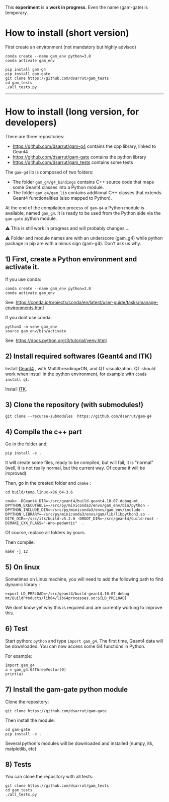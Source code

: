 
This **experiment** is a **work in progress**. Even the name (gam-gate) is temporary.

# How to install (short version)

First create an environment (not mandatory but highly advised)

```
conda create --name gam_env python=3.8
conda activate gam_env
```

```
pip install gam-g4
pip install gam-gate
git clone https://github.com/dsarrut/gam_tests
cd gam_tests
./all_tests.py
```

---

# How to install (long version, for developers)

There are three repositories:
- https://github.com/dsarrut/gam-g4 contains the cpp library, linked to Geant4
- https://github.com/dsarrut/gam-gate contains the python library 
- https://github.com/dsarrut/gam_tests contains some tests

The `gam-g4` lib is composed of two folders:
- The folder `gam_g4/g4_bindings` contains C++ source code that maps some Geant4 classes into a Python module. 
- The folder `gam_g4/gam_lib` contains additional C++ classes that extends Geant4 functionalities (also mapped to Python).

At the end of the compilation process of `gam-g4` a Python module is available, named `gam_g4`. It is ready to be used from the Python side via the `gam-gate` python module.

⚠️ This is still work in progress and will probably changes ...

⚠️ Folder and module names are with an underscore (gam_g4) while python package in pip are with a minus sign (gam-g4). Don't ask us why. 


## 1) First, create a Python environment and activate it.

If you use conda:

```
conda create --name gam_env python=3.8
conda activate gam_env
```

See: https://conda.io/projects/conda/en/latest/user-guide/tasks/manage-environments.html

If you dont use conda: 

```
python3 -m venv gam_env 
source gam_env/bin/activate
```

See: https://docs.python.org/3/tutorial/venv.html

## 2) Install required softwares (Geant4 and ITK)


Install [Geant4](https://geant4.web.cern.ch) , with Multithreading=ON, and QT visualization. QT should work when install in the python environment, for example with `conda install qt`.

Install [ITK](https://itk.org).

## 3) Clone the repository (with submodules!)

`git clone --recurse-submodules  https://github.com/dsarrut/gam-g4`

## 4) Compile the c++ part

Go in the folder and:

`pip install -e .`


It will create some files, ready to be compiled, but will fail, it is "normal" (well, it is not really normal, but the current way. Of course it will be improved).

Then, go in the created folder and `cmake` :

```
cd build/temp.linux-x86_64-3.6

cmake -DGeant4_DIR=~/src/geant4/build-geant4.10.07-debug-mt -DPYTHON_EXECUTABLE=~/src/py/miniconda3/envs/gam_env/bin/python -DPYTHON_INCLUDE_DIR=~/src/py/miniconda3/envs/gam_env/include -DPYTHON_LIBRARY=~/src/py/miniconda3/envs/gam/lib/libpython3.so -DITK_DIR=~/src/itk/build-v5.2.0 -DROOT_DIR=~/src/geant4/build-root -DCMAKE_CXX_FLAGS="-Wno-pedantic"  . 
```


Of course, replace all folders by yours.

Then compile:

`make -j 12`

## 5) On linux

Sometimes on Linux machine, you will need to add the following path to find dynamic library :

``` 
export LD_PRELOAD=~/src/geant4/build-geant4.10.07-debug-mt/BuildProducts/lib64/libG4processes.so:${LD_PRELOAD}
```

We dont know yet why this is required and are currently working to improve this.

## 6) Test

Start python: `python` and type `import gam_g4`. The first time, Geant4 data will be downloaded. You can now access some G4 functions in Python.

For example:

```
import gam_g4
a = gam_g4.G4ThreeVector(0)
print(a)
```

## 7) Install the gam-gate python module

Clone the repository: 
```
git clone https://github.com/dsarrut/gam-gate
```

Then install the module:
```
cd gam-gate
pip install -e .
```

Several python's modules will be downloaded and installed (numpy, itk, matplotlib, etc)

## 8) Tests

You can clone the repository with all tests:

```
git clone https://github.com/dsarrut/gam_tests
cd gam_tests
./all_tests.py
```


